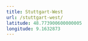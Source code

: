 ```yaml
---
title: Stuttgart-West
url: /stuttgart-west/
latitude: 48.773900600000005
longitude: 9.1632873
---
```

